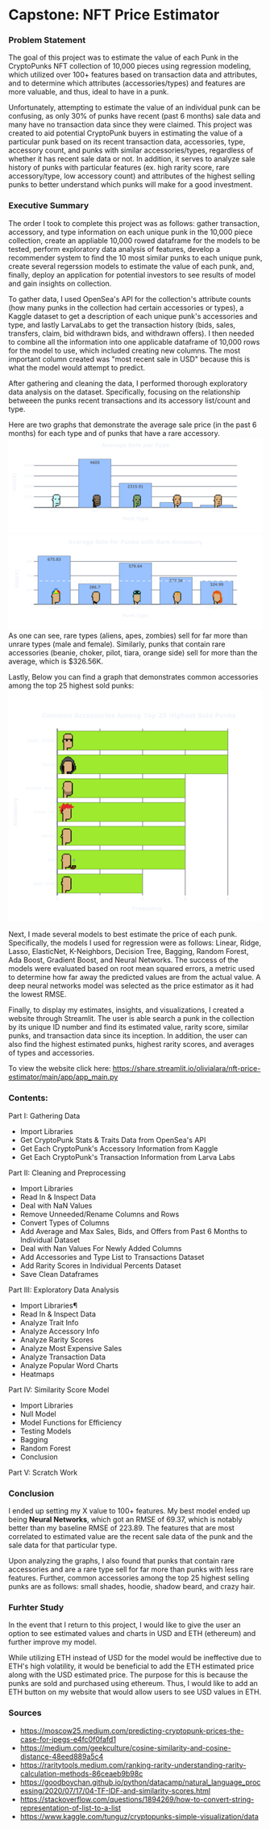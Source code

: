# Capstone: NFT Price Estimator

### Problem Statement
The goal of this project was to estimate the value of each Punk in the CryptoPunks NFT collection of 10,000 pieces using regression modeling, which utilized over 100+ features based on transaction data and attributes, and to determine which attributes (accessories/types) and features are more valuable, and thus, ideal to have in a punk.

Unfortunately, attempting to estimate the value of an individual punk can be confusing, as only 30% of punks have recent (past 6 months) sale data and many have no transaction data since they were claimed. This project was created to aid potential CryptoPunk buyers in estimating the value of a particular punk based on its recent transaction data, accessories, type, accessory count, and punks with similar accessories/types, regardless of whether it has recent sale data or not. In addition, it serves to analyze sale history of punks with particular features (ex. high rarity score, rare accessory/type, low accessory count) and attributes of the highest selling punks to better understand which punks will make for a good investment.

### Executive Summary
The order I took to complete this project was as follows: gather transaction, accessory, and type information on each unique punk in the 10,000 piece collection, create an appliable 10,000 rowed dataframe for the models to be tested, perform exploratory data analysis of features, develop a recommender system to find the 10 most similar punks to each unique punk, create several regerssion models to estimate the value of each punk, and, finally, deploy an application for potential investors to see results of model and gain insights on collection.

To gather data, I used OpenSea's API for the collection's attribute counts (how many punks in the collection had certain accessories or types), a Kaggle dataset to get a description of each unique punk's accessories and type, and lastly LarvaLabs to get the transaction history (bids, sales, transfers, claim, bid withdrawn bids, and withdrawn offers). I then needed to combine all the information into one applicable dataframe of 10,000 rows for the model to use, which included creating new columns. The most important column created was "most recent sale in USD" because this is what the model would attempt to predict. 

After gathering and cleaning the data, I performed thorough exploratory data analysis on the dataset. Specifically, focusing on the relationship betweeen the punks recent transactions and its accessory list/count and type. 

Here are two graphs that demonstrate the average sale price (in the past 6 months) for each type and of punks that have a rare accessory.
![Average Sale per Type](images/type-sales-with-graphics.png)
![Average Sale for Punks with Rare Accessory](images/acc-sales-with-graphics.png)
As one can see, rare types (aliens, apes, zombies) sell for far more than unrare types (male and female). Similarly, punks that contain rare accessories (beanie, choker, pilot, tiara, orange side) sell for more than the average, which is $326.56K.

Lastly, Below you can find a graph that demonstrates common accessories among the top 25 highest sold punks: 
![Common Accessories Among the Highest Sold Punks](images/common-acc-of-top-sold-w-g.png)

Next, I made several models to best estimate the price of each punk. Specifically, the models I used for regression were as follows: Linear, Ridge, Lasso, ElasticNet, K-Neighbors, Decision Tree, Bagging, Random Forest, Ada Boost, Gradient Boost, and Neural Networks. The success of the models were evaluated based on root mean squared errors, a metric used to determine how far away the predicted values are from the actual value. A deep neural networks model was selected as the price estimator as it had the lowest RMSE. 

Finally, to display my estimates, insights, and visualizations, I created a website through Streamlit. The user is able search a punk in the collection by its unique ID number and find its estimated value, rarity score, similar punks, and transaction data since its inception. In addition, the user can also find the highest estimated punks, highest rarity scores, and averages of types and accessories. 

To view the website click here: https://share.streamlit.io/olivialara/nft-price-estimator/main/app/app_main.py

### Contents:

Part I: Gathering Data
- Import Libraries
- Get CryptoPunk Stats & Traits Data from OpenSea's API
- Get Each CryptoPunk's Accessory Information from Kaggle
- Get Each CryptoPunk's Transaction Information from Larva Labs

Part II: Cleaning and Preprocessing
- Import Libraries
- Read In & Inspect Data
- Deal with NaN Values
- Remove Unneeded/Rename Columns and Rows
- Convert Types of Columns
- Add Average and Max Sales, Bids, and Offers from Past 6 Months to Individual Dataset
- Deal with Nan Values For Newly Added Columns
- Add Accessories and Type List to Transactions Dataset
- Add Rarity Scores in Individual Percents Dataset
- Save Clean Dataframes

Part III: Exploratory Data Analysis
- Import Libraries¶
- Read In & Inspect Data
- Analyze Trait Info
- Analyze Accessory Info
- Analyze Rarity Scores
- Analyze Most Expensive Sales
- Analyze Transaction Data
- Analyze Popular Word Charts
- Heatmaps

Part IV: Similarity Score Model
- Import Libraries
- Null Model
- Model Functions for Efficiency
- Testing Models
- Bagging
- Random Forest
- Conclusion

Part V: Scratch Work

### Conclusion

I ended up setting my X value to 100+ features. My best model ended up being **Neural Networks**, which got an RMSE of 69.37, which is notably better than my baseline RMSE of 223.89. The features that are most correlated to estimated value are the recent sale data of the punk and the sale data for that particular type.

Upon analyzing the graphs, I also found that punks that contain rare accessories and are a rare type sell for far more than punks with less rare features. Further, common accessories among the top 25 highest selling punks are as follows: small shades, hoodie, shadow beard, and crazy hair. 

### Furhter Study

In the event that I return to this project, I would like to give the user an option to see estimated values and charts in USD and ETH (ethereum) and  further improve my model.


While utilizing ETH  instead of USD for the model would be ineffective due to ETH's high volatility, it would be beneficial to add the ETH estimated price along with the USD estimated price. The purpose for this is because the punks are sold and purchased using ethereum. Thus, I would like to add an ETH button on my website that would allow users to see USD values in ETH. 



### Sources
- https://moscow25.medium.com/predicting-cryptopunk-prices-the-case-for-jpegs-e4fc0f0fafd1
- https://medium.com/geekculture/cosine-similarity-and-cosine-distance-48eed889a5c4
- https://raritytools.medium.com/ranking-rarity-understanding-rarity-calculation-methods-86ceaeb9b98c
- https://goodboychan.github.io/python/datacamp/natural_language_processing/2020/07/17/04-TF-IDF-and-similarity-scores.html
- https://stackoverflow.com/questions/1894269/how-to-convert-string-representation-of-list-to-a-list
- https://www.kaggle.com/tunguz/cryptopunks-simple-visualization/data
